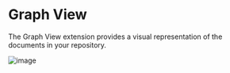 # Graph View

The Graph View extension provides a visual representation of the documents in your repository.

![image](https://registry.yank-note.com/cdn/@yank-note/extension-graph-view/1.0.0/6e16b573-a9b7-4f40-a7a9-ffa32aa76ab5.png)
